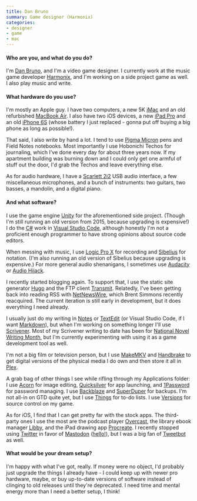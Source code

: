 ```yaml
---
title: Dan Bruno
summary: Game designer (Harmonix) 
categories:
- designer
- game
- mac
---
```


#### Who are you, and what do you do?

I'm [Dan Bruno](http://danbruno.net/ "Dan's website."), and I'm a video game designer. I currently work at the music game developer [Harmonix](http://www.harmonixmusic.com/ "A video game studio."), and I'm working on a side project game as well. I also play music and write.

#### What hardware do you use?

I'm mostly an Apple guy. I have two computers, a new 5K [iMac][] and an old refurbished [MacBook Air][macbook-air]. I also have two iOS devices, a new [iPad Pro][ipad-pro] and an old [iPhone 6S][iphone-6s] (whose battery I just replaced - gonna put off buying a big phone as long as possible!).

That said, I also write by hand a lot. I tend to use [Pigma Micron][pigma-micron] pens and Field Notes notebooks. Most importantly I use Hobonichi Techos for journaling, which I've done every day for about three years now. If my apartment building was burning down and I could only get one armful of stuff out the door, I'd grab the Techos and leave everything else.

As for audio hardware, I have a [Scarlett 2i2][scarlett-2i2] USB audio interface, a few miscellaneous microphones, and a bunch of instruments: two guitars, two basses, a mandolin, and a digital piano.

#### And what software?

I use the game engine [Unity][] for the aforementioned side project. (Though I'm still running an old version from 2015, because upgrading is expensive!) I do the [C#][c-sharp] work in [Visual Studio Code][visual-studio-code], although honestly I'm not a proficient enough programmer to have strong opinions about source code editors.

When messing with music, I use [Logic Pro X][logic-pro] for recording and [Sibelius][] for notation. (I'm also running an old version of Sibelius because upgrading is expensive.) For more general audio shenanigans, I sometimes use [Audacity][] or [Audio Hijack][audio-hijack].

I recently started blogging again. To support that, I use the static site generator [Hugo][] and the FTP client [Transmit][]. Relatedly, I've been getting back into reading RSS with [NetNewsWire][], which Brent Simmons recently reacquired. The current iteration is still early in development, but it does everything I need already.

I usually just do my writing in [Notes][] or [TextEdit][] (or Visual Studio Code, if I want [Markdown][]), but when I'm working on something longer I'll use [Scrivener][]. Most of my Scrivener writing to date has been for [National Novel Writing Month](https://nanowrimo.org/ "A movement encouraging people to write a novel in a month."), but I'm currently experimenting with using it as a game development tool as well.

I'm not a big film or television person, but I use [MakeMKV][] and [Handbrake][] to get digital versions of the physical media I do own and then store it all in [Plex][].

A grab bag of other things I see while rifling through my Applications folder: I use [Acorn][] for image editing, [Quicksilver][] for app launching, and [1Password][] for password managing. I use [Backblaze][] and [SuperDuper][] for backups. I'm not all-in on GTD quite yet, but I use [Things][] for to-do lists. I use [Versions][] for source control on my game.

As for iOS, I find that I can get pretty far with the stock apps. The third-party ones I use the most are the podcast player [Overcast][overcast-ios], the library ebook manager [Libby][libby-ios], and the iPad drawing app [Procreate][procreate-ios]. I recently stopped using [Twitter][] in favor of [Mastodon][] ([hello!](https://xoxo.zone/@danbruno "Dan's Mastodon account.")), but I was a big fan of [Tweetbot][tweetbot-ios] as well.

#### What would be your dream setup?

I'm happy with what I've got, really. If money were no object, I'd probably just upgrade the things I already have - I could keep up with newer pro hardware, maybe, or buy up-to-date versions of software instead of clinging to old releases until they're deprecated. I need time and mental energy more than I need a better setup, I think!

[imac]: https://www.apple.com/imac/ "An all-in-one computer."
[ipad-pro]: https://en.wikipedia.org/wiki/IPad_Pro "An iOS tablet."
[iphone-6s]: https://en.wikipedia.org/wiki/IPhone_6S "A smartphone."
[macbook-air]: https://www.apple.com/macbook-air/ "A very thin laptop."
[pigma-micron]: https://www.sakuraofamerica.com/Pen-Archival "A technical pen with archival pigmented ink."
[scarlett-2i2]: https://www.amazon.com/Focusrite-2i2-USB-Recording-Interface/dp/B005OZE9SA "A USB audio interface."
[1password]: https://1password.com "Password management software for Mac OS X."
[acorn]: https://flyingmeat.com/acorn/ "An image editor for the Mac."
[audacity]: https://sourceforge.net/projects/audacity/ "An open-source, cross-platform audio editor."
[audio-hijack]: https://www.rogueamoeba.com/audiohijack/ "Software for recording any audio source on a Mac."
[backblaze]: https://www.backblaze.com/cloud-backup.html "Online backup."
[c-sharp]: https://en.wikipedia.org/wiki/C_Sharp_(programming_language) "A compiled programming language."
[handbrake]: https://handbrake.fr/ "Cross-platform, open source video encoding software."
[hugo]: https://gohugo.io/ "A static site generator."
[libby-ios]: https://itunes.apple.com/us/app/libby-by-overdrive/id1076402606 "An app for borrowing ebooks from libraries."
[logic-pro]: https://www.apple.com/logic-pro/ "A professional audio application for the Mac."
[makemkv]: http://www.makemkv.com/ "Video conversion software."
[markdown]: https://daringfireball.net/projects/markdown/ "An email-like format for marking up text."
[mastodon]: https://mastodon.social/about "A decentralised social network."
[netnewswire]: https://en.wikipedia.org/wiki/NetNewsWire "A popular feed reader for the Mac."
[notes]: https://en.wikipedia.org/wiki/Notes_(Apple) "A note-taking application included with Mac OS X."
[overcast-ios]: https://itunes.apple.com/us/app/overcast-podcast-player/id888422857 "A podcast app."
[plex]: https://plex.tv/ "Media center software."
[procreate-ios]: https://itunes.apple.com/us/app/procreate/id425073498 "A powerful illustration app."
[quicksilver]: https://qsapp.com/ "A data manipulator and launcher for the Mac."
[scrivener]: http://literatureandlatte.com/scrivener.php "A Mac text editor aimed at writers."
[sibelius]: http://www.avid.com/US/products/sibelius "Music notation software."
[superduper]: http://shirt-pocket.com/SuperDuper/SuperDuperDescription.html "An excellent Mac backup/cloning application."
[textedit]: https://support.apple.com/en-us/HT2523 "A text editor included with Mac OS X."
[things]: https://culturedcode.com/things/ "A task management application for the Mac."
[transmit]: https://panic.com/transmit/ "An FTP/SFTP client for the Mac."
[tweetbot-ios]: https://tapbots.com/tweetbot/ "A Twitter client for iOS."
[twitter]: https://twitter.com/ "An online micro-blogging platform."
[unity]: https://unity3d.com/unity/ "A cross-platform game development tool."
[versions]: https://versionsapp.com/ "A Subversion client for the Mac."
[visual-studio-code]: https://code.visualstudio.com/ "A development IDE."
